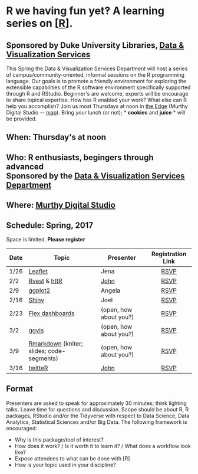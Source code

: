 # R we having fun yet‽  A learning series on [[R](https://en.wikipedia.org/wiki/R_(programming_language))].
## Sponsored by Duke University Libraries, [Data & Visualization Services](http://library.duke.edu/data)
This Spring the Data & Visualization Services Department will host a series of campus/community-oriented, informal sessions on the R programming language.  Our goals is to promote a friendly environment for exploring the extensible capabilities of the R software environment specifically supported through R and RStudio.  Beginner's are welcome, experts will be encourage to share topical expertise.  How has R enabled your work?  What else can R help you accomplish?  Join us most Thursdays at noon in [the Edge](http://library.duke.edu/edge) (Murthy Digital Studio -- [map](http://library.duke.edu/edge/spaces)).  Bring your lunch (or not); * **cookies** and **juice** * will be provided.

## When:  Thursday's at noon

## Who:  R enthusiasts, begingers through advanced <br>Sponsored by the [Data & Visualization Services Department](http://library.duke.edu/data) 

## Where:  [Murthy Digital Studio](http://library.duke.edu/edge/spaces)

## Schedule: Spring, 2017
Space is limited. **Please register**

| Date  | Topic      | Presenter | Registration Link |
| ----- | ---------- | --------- |:-----------------:|
1/26 | [Leaflet](https://rstudio.github.io/leaflet/) | Jena | [RSVP](http://duke.libcal.com/event/2980715)
2/2 | [Rvest](https://blog.rstudio.org/2014/11/24/rvest-easy-web-scraping-with-r/) & [httR](https://github.com/hadley/httr/) |  [John](https://github.com/libjohn) | [RSVP](http://duke.libcal.com/event/2980717)
2/9 | [ggplot2](http://ggplot2.org/) | Angela  | [RSVP](http://duke.libcal.com/event/2980722)
2/16 | [Shiny](http://shiny.rstudio.com/) | Joel  | [RSVP](http://duke.libcal.com/event/2980726)
2/23 | [Flex dashboards](http://rmarkdown.rstudio.com/flexdashboard/) | (open, how about you?) | [RSVP](http://duke.libcal.com/event/2980741)
3/2 | [ggvis](http://ggvis.rstudio.com/) | (open, how about you?) | [RSVP](http://duke.libcal.com/event/2980747)
3/9 | [Rmarkdown](http://rmarkdown.rstudio.com/) (kniter; slides; code-segments) | (open, how about you?)  | [RSVP](http://duke.libcal.com/event/2980749)
3/16 | [twitteR](https://www.r-bloggers.com/search/Twitter/) | [John](https://github.com/libjohn)  | [RSVP](http://duke.libcal.com/event/2980750)

## Format
Presenters are asked to speak for approximately 30 minutes; think lighting talks.  Leave time for questions and discussion.  Scope should be about R, R packages, RStudio and/or the Tidyverse with respect to Data Science, Data Analytics, Statistical Sciences and/or Big Data.   The following framework is encouraged:  
* Why is this package/tool of interest?  
* How does it work?  /  Is it worth it to learn it?  / What does a workflow look like?  
* Expose attendees to what can be done with [R]  
* How is your topic used in your discipline?  

